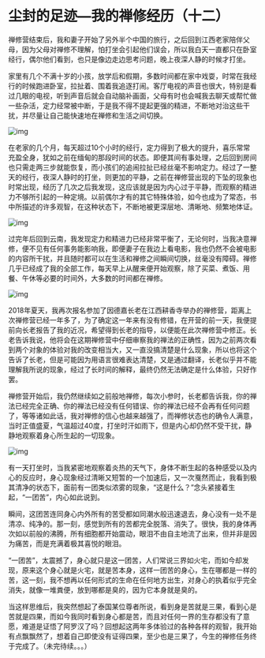 
# 尘封的足迹&#x2014;我的禅修经历（十二）

禅修营结束后，我和妻子开始了另外半个中国的旅行，之后回到江西老家陪伴父母，因为父母对禅修不理解，怕打坐会引起他们误会，所以我白天一直都只在卧室经行，偶尔他们看到，也只是像边走边思考问题，晚上夜深人静的时候才打坐。

家里有几个不满十岁的小孩，放学后和假期，多数时间都在家中戏耍，时常在我经行的时候跑进卧室，拉扯着、围着我追逐打闹。客厅电视的声音也很大，特别是看过几眼的电视，听到声音后就会自动脑补画面，父母有时也会喊我去聊天或帮忙做一些杂活，定力经常被中断，于是我不得不提起更强的精进，不断地对治这些干扰，并尽量让自己能快速地在禅修和生活之间切换。

![img](./imgs/12-0.png)

在老家的几个月，每天超过10个小时的经行，定力得到了极大的提升，喜乐常常充盈全身，犹如之前在缅甸的那段时间的状态。即便其间有事处理，之后回到房间也只需走两三步就能恢复，而小孩们的追闹拉扯已经丝毫不影响定力。经过了一整天的经行，夜深人静时的打坐，则更加的平静，之前在禅修营出现的下坠的现象也时常出现，经历了几次之后我发现，这应该就是因为内心过于平静，而观察的精进力不够所引起的一种定境。以前偶尔才有的其它特殊体验，如今也成为了常态，书中所描述的许多观智，在这种状态下，不断地被更深层地、清晰地、频繁地体证。

![img](./imgs/12-1.png)

过完年后回到云南，我发现定力和精进力已经非常平衡了，无论何时，当我决意禅修，便不见有任何事务能影响我，即便妻子在我边上看电影，我也仍然不会被电影的内容所干扰，并且随时都可以在生活和禅修之间瞬间切换，丝毫没有障碍。禅修几乎已经成了我的全部工作，每天早上从醒来便开始观察，除了买菜、煮饭、用餐、午休等必要的时间外，大多数的时间都在禅修。

![img](./imgs/12-2.jpeg)

2018年夏天，我再次报名参加了因德嘉长老在江西耕香寺举办的禅修营，距离上次禅修营已经一年多了，为了确定这一年来有没有修错，在开营的前一天，我便提前向长老报告了我的近况，希望得到长老的指导，以便能在此次禅修营中修正。长老告诉我说，他将会在这期禅修营中仔细审察我的禅法的正确性，因为之前两次看到两个对象的体验对我的改变相当大，又一直没搞清楚是什么现象，所以也将这个告诉了长老，但是可能因为用语言很难表达清楚，又是通过翻译，长老似乎并不能理解我所说的现象，经过了长时间的解释，最终仍然无法确定是什么体验，只好作罢。

禅修营开始后，我仍然继续如之前般地禅修，每次小参时，长老都告诉我，你的禅法已经完全正确、你的禅法已经没有任何错误、你的禅法已经不会再有任何问题了，等等诸如此话，我对禅修的信心也越来越强了，而禅修状态也的确令人满意，当时正值盛夏，气温超过40度，打坐时汗如雨下，但是内心却仍然不受干扰，静静地观察着身心所生起的一切现象。

![img](./imgs/12-3.gif)

有一天打坐时，当我紧密地观察着炎热的天气下，身体不断生起的各种感受以及内心的反应时，身心现象经过清晰又短暂的一个加速后，又一次戛然而止，我看到极其清净的状态下，面前有一团类似浓雾的现象，“这是什么？”念头紧接着生起，“一团苦”，内心如此说到。

瞬间，这团苦连同身心内外所有的苦受都如同潮水般迅速退去，身心没有一处不是清凉、纯净的。那一刻，感觉到所有的苦都完全脱落、消失了。很快，我的身体再次如以前般的沸腾，所有细胞都开始震动，眼泪不由自主地流了出来，但并非是因为痛苦，而是充满着极其喜悦的眼泪。

“一团苦”，太震撼了，身心就只是这一团苦，人们常说三界如火宅，而如今却发现，原来这个身心就是火宅，就是苦本身，这样一团苦的身心，生在哪都是一样的苦，这一刻，我不想再以任何形式的生命在任何地方出生，对身心的执着似乎完全消失，就像一堆粪便，放到哪都是臭的，因为它本身就是臭的。  

当这样思维后，我突然想起了泰国某位尊者所说，看到身是苦就是三果，看到心是苦就是四果，而如今我同时看到身心都是苦，而且对任何一界的生存都没有了意愿，难道是证悟了阿罗汉了吗？回想起这两年多体验过的各种各样的观智，我开始有点飘飘然了，想着自己即使没有证得四果，至少也是三果了，今生的禅修任务终于完成了。（未完待续。。。）

